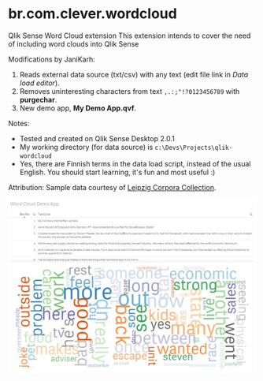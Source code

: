 # br.com.clever.wordcloud
Qlik Sense Word Cloud extension
This extension intends to cover the need of including word clouds into Qlik Sense

Modifications by JaniKarh:

1. Reads external data source (txt/csv) with any text (edit file link in *Data load editor*).
2. Removes uninteresting characters from text `,.:;"!?0123456789` with **purgechar**.
3. New demo app, **My Demo App.qvf**.

Notes:

- Tested and created on Qlik Sense Desktop 2.0.1
- My working directory (for data source) is `c:\Devs\Projects\qlik-wordcloud`
- Yes, there are Finnish terms in the data load script, instead of the usual English. You should start learning, it's fun and most useful :) 

Attribution: Sample data courtesy of [Leipzig Corpora Collection](http://corpora2.informatik.uni-leipzig.de/download.html).

![screenshot of the demo app](screenshot.jpg)

